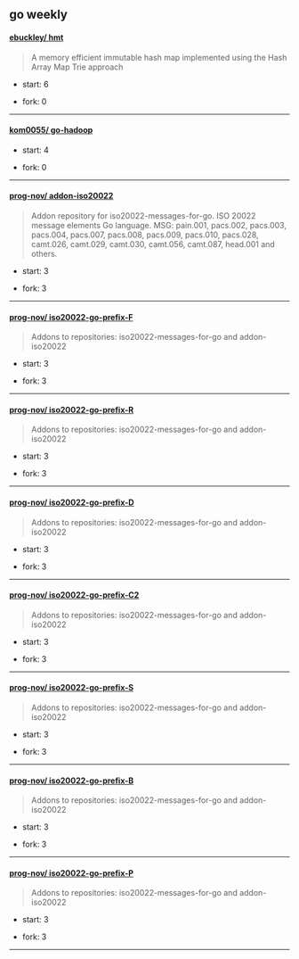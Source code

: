 ## go weekly

#### [ebuckley/ hmt](https://github.com/ebuckley/hmt)
>  A memory efficient immutable hash map implemented using the Hash Array Map Trie approach
+ start: 6
+ fork: 0
---
#### [kom0055/ go-hadoop](https://github.com/kom0055/go-hadoop)
>  
+ start: 4
+ fork: 0
---
#### [prog-nov/ addon-iso20022](https://github.com/prog-nov/addon-iso20022)
>  Addon repository for iso20022-messages-for-go. ISO 20022 message elements Go language. MSG: pain.001, pacs.002, pacs.003, pacs.004, pacs.007, pacs.008, pacs.009, pacs.010, pacs.028, camt.026, camt.029, camt.030, camt.056, camt.087, head.001 and others.
+ start: 3
+ fork: 3
---
#### [prog-nov/ iso20022-go-prefix-F](https://github.com/prog-nov/iso20022-go-prefix-F)
>  Addons to repositories: iso20022-messages-for-go and addon-iso20022
+ start: 3
+ fork: 3
---
#### [prog-nov/ iso20022-go-prefix-R](https://github.com/prog-nov/iso20022-go-prefix-R)
>  Addons to repositories: iso20022-messages-for-go and addon-iso20022
+ start: 3
+ fork: 3
---
#### [prog-nov/ iso20022-go-prefix-D](https://github.com/prog-nov/iso20022-go-prefix-D)
>  Addons to repositories: iso20022-messages-for-go and addon-iso20022
+ start: 3
+ fork: 3
---
#### [prog-nov/ iso20022-go-prefix-C2](https://github.com/prog-nov/iso20022-go-prefix-C2)
>  Addons to repositories: iso20022-messages-for-go and addon-iso20022
+ start: 3
+ fork: 3
---
#### [prog-nov/ iso20022-go-prefix-S](https://github.com/prog-nov/iso20022-go-prefix-S)
>  Addons to repositories: iso20022-messages-for-go and addon-iso20022
+ start: 3
+ fork: 3
---
#### [prog-nov/ iso20022-go-prefix-B](https://github.com/prog-nov/iso20022-go-prefix-B)
>  Addons to repositories: iso20022-messages-for-go and addon-iso20022
+ start: 3
+ fork: 3
---
#### [prog-nov/ iso20022-go-prefix-P](https://github.com/prog-nov/iso20022-go-prefix-P)
>  Addons to repositories: iso20022-messages-for-go and addon-iso20022
+ start: 3
+ fork: 3
---